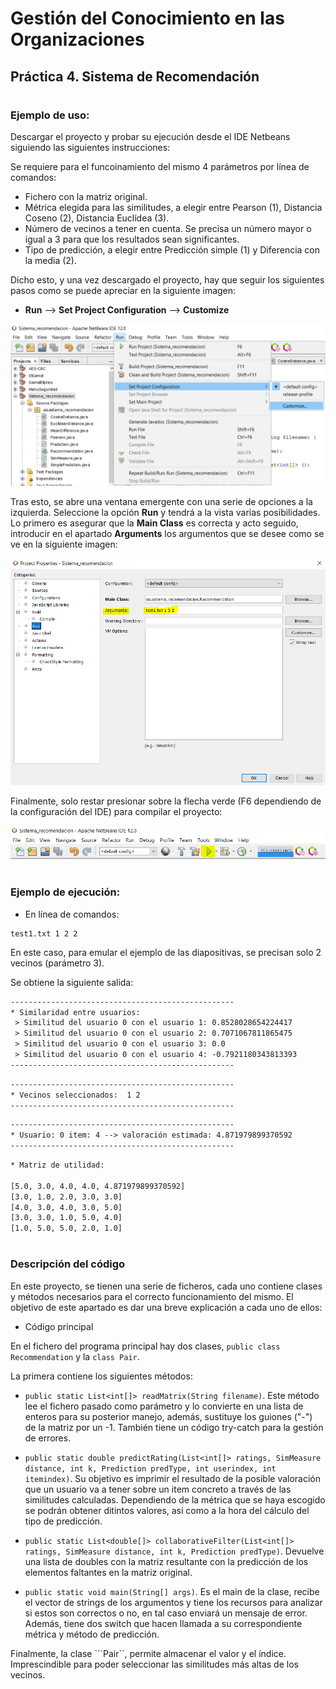 # Gestión del Conocimiento en las Organizaciones
## Práctica 4. Sistema de Recomendación
#

### Ejemplo de uso:

Descargar el proyecto y probar su ejecución desde el IDE Netbeans siguiendo las siguientes instrucciones:

Se requiere para el funcoinamiento del mismo 4 parámetros por línea de comandos:
* Fichero con la matriz original.
* Métrica elegida para las similitudes, a elegir entre Pearson (1), Distancia Coseno (2), Distancia Euclídea (3).
* Número de vecinos a tener en cuenta. Se precisa un número mayor o igual a 3 para que los resultados sean significantes.
* Tipo de predicción, a elegir entre Predicción simple (1) y Diferencia con la media (2).

Dicho esto, y una vez descargado el proyecto, hay que seguir los siguientes pasos como se puede apreciar en la siguiente imagen:
 
 * **Run** --> **Set Project Configuration** --> **Customize** 

![Configurar la línea de comandos](./img/1.PNG)  
  
  
Tras esto, se abre una ventana emergente con una serie de opciones a la izquierda. Seleccione la opción **Run** y tendrá a la vista varias posibilidades. Lo primero es asegurar que la **Main Class** es correcta y acto seguido, introducir en el apartado **Arguments** los argumentos que se desee como se ve en la siguiente imagen:

![Configurar la línea de comandos](./img/2.PNG)

Finalmente, solo restar presionar sobre la flecha verde (F6 dependiendo de la configuración del IDE) para compilar el proyecto:

![Configurar la línea de comandos](./img/3.PNG)

#

### Ejemplo de ejecución:

* En línea de comandos:
```
test1.txt 1 2 2
```

En este caso, para emular el ejemplo de las diapositivas, se precisan solo 2 vecinos (parámetro 3).

Se obtiene la siguiente salida:

```txt
--------------------------------------------------
* Similaridad entre usuarios: 
 > Similitud del usuario 0 con el usuario 1: 0.8528028654224417
 > Similitud del usuario 0 con el usuario 2: 0.7071067811865475
 > Similitud del usuario 0 con el usuario 3: 0.0
 > Similitud del usuario 0 con el usuario 4: -0.7921180343813393
--------------------------------------------------
```

```txt
--------------------------------------------------
* Vecinos seleccionados:  1 2
--------------------------------------------------
```

```txt
--------------------------------------------------
* Usuario: 0 item: 4 --> valoración estimada: 4.871979899370592
--------------------------------------------------
```


```txt
* Matriz de utilidad: 

[5.0, 3.0, 4.0, 4.0, 4.871979899370592]
[3.0, 1.0, 2.0, 3.0, 3.0]
[4.0, 3.0, 4.0, 3.0, 5.0]
[3.0, 3.0, 1.0, 5.0, 4.0]
[1.0, 5.0, 5.0, 2.0, 1.0]
```

#

### Descripción del código

En este proyecto, se tienen una serie de ficheros, cada uno contiene clases y métodos necesarios para el correcto funcionamiento del mismo. El objetivo de este apartado es dar una breve explicación a cada uno de ellos:

* Código principal

En el fichero del programa principal hay dos clases, ``public class Recommendation`` y la ``class Pair``.

La primera contiene los siguientes métodos:

- ``public static List<int[]> readMatrix(String filename)``. Este método lee el fichero pasado como parámetro y lo convierte en una lista de enteros para su posterior manejo, además, sustituye los guiones ("-") de la matriz por un -1. También tiene un código try-catch para la gestión de errores.

- ``public static double predictRating(List<int[]> ratings, SimMeasure distance, int k, Prediction predType, int userindex, int itemindex)``.
Su objetivo es imprimir el resultado de la posible valoración que un usuario va a tener sobre un item concreto a través de las similitudes calculadas. Dependiendo de la métrica que se haya escogido se podrán obtener ditintos valores, así como a la hora del cálculo del tipo de predicción. 

- ``public static List<double[]> collaborativeFilter(List<int[]> ratings, SimMeasure distance, int k, Prediction predType)``.
Devuelve una lista de doubles con la matriz resultante con la predicción de los elementos faltantes en la matriz original.

- ``public static void main(String[] args)``. Es el main de la clase, recibe el vector de strings de los argumentos y tiene los recursos para analizar si estos son correctos o no, en tal caso enviará un mensaje de error. Además, tiene dos switch que hacen llamada a su correspondiente métrica y método de predicción.


Finalmente, la clase ```Pair``, permite almacenar el valor y el índice. Imprescindible para poder seleccionar las similitudes más altas de los vecinos.

